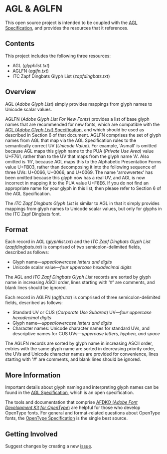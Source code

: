 # AGL & AGLFN

This open source project is intended to be coupled with the [AGL Specification](https://github.com/adobe-type-tools/agl-specification), and provides the resources that it references.

## Contents

This project includes the following three resources:

* AGL (*glyphlist.txt*)
* AGLFN (*aglfn.txt*)
* ITC Zapf Dingbats Glyph List (*zapfdingbats.txt*)

## Overview

AGL (*Adobe Glyph List*) simply provides mappings from glyph names to Unicode scalar values.

AGLFN (*Adobe Glyph List For New Fonts*) provides a list of base glyph names that are recommended for new fonts, which are compatible with the [AGL (*Adobe Glyph List*) Specification](https://github.com/adobe-type-tools/agl-specification), and which should be used as described in Section 6 of that document. AGLFN comprises the set of glyph names from AGL that map via the AGL Specification rules to the semantically correct UV (*Unicode Value*). For example, 'Asmall' is omitted because AGL maps this glyph name to the PUA (*Private Use Area*) value U+F761, rather than to the UV that maps from the glyph name 'A'. Also omitted is 'ffi', because AGL maps this to the Alphabetic Presentation Forms value U+FB03, rather than decomposing it into the following sequence of three UVs: U+0066, U+0066, and U+0069. The name 'arrowvertex' has been omitted because this glyph now has a real UV, and AGL is now incorrect in mapping it to the PUA value U+F8E6. If you do not find an appropriate name for your glyph in this list, then please refer to Section 6 of the AGL Specification.

The *ITC Zapf Dingbats Glyph List* is similar to AGL in that it simply provides mappings from glyph names to Unicode scalar values, but only for glyphs in the ITC Zapf Dingbats font.

## Format

Each record in AGL (*glyphlist.txt*) and the *ITC Zapf Dingbats Glyph List* (*zapfdingbats.txt*) is comprised of two semicolon-delimited fields, described as follows:

* Glyph name—*upper/lowercase letters and digits*
* Unicode scalar value—*four uppercase hexadecimal digits*

The AGL and *ITC Zapf Dingbats Glyph List* records are sorted by glyph name in increasing ASCII order, lines starting with '#' are comments, and blank lines should be ignored.

Each record in AGLFN (*aglfn.txt*) is comprised of three semicolon-delimited fields, described as follows:

* Standard UV or CUS (*Corporate Use Subarea*) UV—*four uppercase hexadecimal digits*
* Glyph name—*upper/lowercase letters and digits*
* Character names: Unicode character names for standard UVs, and descriptive names for CUS UVs—*uppercase letters, hyphen, and space*

The AGLFN records are sorted by glyph name in increasing ASCII order, entries with the same glyph name are sorted in decreasing priority order, the UVs and Unicode character names are provided for convenience, lines starting with '#' are comments, and blank lines should be ignored.

## More Information

Important details about glyph naming and interpreting glyph names can be found in the [AGL Specification](https://github.com/adobe-type-tools/agl-specification), which is an open specification.

The tools and documentation that comprise [AFDKO (*Adobe Font Development Kit for OpenType*)](https://github.com/adobe-type-tools/afdko/) are helpful for those who develop OpenType fonts. For general and format-related questions about OpenType fonts, the [OpenType Specification](https://docs.microsoft.com/en-us/typography/opentype/spec/) is the single best source.

## Getting Involved

Suggest changes by creating a new [issue](https://github.com/adobe-type-tools/agl-aglfn/issues).
